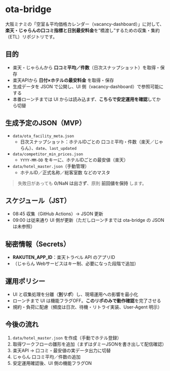 # ota-bridge

大阪ミナミの「空室＆平均価格カレンダー（vacancy-dashboard）」に対して、  
**楽天・じゃらんの口コミ指標と日別最安料金**を“橋渡し”するための収集・集約（ETL）リポジトリです。

## 目的
- 楽天・じゃらんから **口コミ平均／件数**（日次スナップショット）を取得・保存
- 楽天APIから **日付×ホテルの最安料金** を取得・保存
- 生成データを JSON で公開し、UI 側（vacancy-dashboard）で参照可能にする
- 本番ローンチまでは UI からは読み込まず、**こちらで安定運用を確認**してから切替

## 生成予定のJSON（MVP）
- `data/ota_facility_meta.json`  
  - 日次スナップショット：ホテルIDごとの 口コミ平均・件数（楽天／じゃらん）、`date`、`last_updated`
- `data/competitor_min_prices.json`  
  - `YYYY-MM-DD` をキーに、ホテルIDごとの最安値（楽天）
- `data/hotel_master.json`（手動管理）  
  - ホテルID／正式名称／総客室数 などのマスタ

> 失敗日があっても **0/NaN は出さず**、原則 **前回値を保持** します。

## スケジュール（JST）
- 08:45 収集（GitHub Actions）→ JSON 更新  
- 09:00 は従来通り UI 側が更新（ただしローンチまでは ota-bridge の JSON は未参照）

## 秘密情報（Secrets）
- **RAKUTEN_APP_ID**：楽天トラベル API のアプリID  
- （じゃらん Webサービスはキー制、必要になった段階で追加）

## 運用ポリシー
- UI と収集処理を分離（**別リポ**）し、現場運用への影響を最小化
- ローンチまで UI は機能フラグOFF。**このリポのみで動作確認**を完了させる
- 規約・負荷に配慮（頻度は日次、待機・リトライ実装、User-Agent 明示）

## 今後の流れ
1. `data/hotel_master.json` を作成（手動でホテル登録）
2. 取得ワークフローの雛形を追加（まずはダミーJSONを書き出して配信確認）
3. 楽天API → 口コミ・最安値の実データ出力に切替
4. じゃらん 口コミ平均／件数の追加
5. 安定運用確認後、UI 側の機能フラグON
